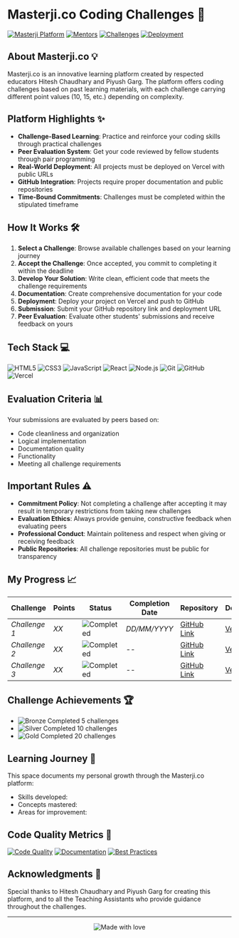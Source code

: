 # Masterji.co Coding Challenges 🚀

[![Masterji Platform](https://img.shields.io/badge/Platform-Masterji.co-blue)](https://masterji.co)
[![Mentors](https://img.shields.io/badge/Mentors-Hitesh%20Chaudhary%20%7C%20Piyush%20Garg-orange)](https://masterji.co)
[![Challenges](https://img.shields.io/badge/Challenges-Active-brightgreen)](https://masterji.co)
[![Deployment](https://img.shields.io/badge/Deployment-Vercel-black)](https://vercel.com)

## About Masterji.co 💡

Masterji.co is an innovative learning platform created by respected educators Hitesh Chaudhary and Piyush Garg. The platform offers coding challenges based on past learning materials, with each challenge carrying different point values (10, 15, etc.) depending on complexity.

## Platform Highlights ✨

- **Challenge-Based Learning**: Practice and reinforce your coding skills through practical challenges
- **Peer Evaluation System**: Get your code reviewed by fellow students through pair programming
- **Real-World Deployment**: All projects must be deployed on Vercel with public URLs
- **GitHub Integration**: Projects require proper documentation and public repositories
- **Time-Bound Commitments**: Challenges must be completed within the stipulated timeframe

## How It Works 🛠️

1. **Select a Challenge**: Browse available challenges based on your learning journey
2. **Accept the Challenge**: Once accepted, you commit to completing it within the deadline
3. **Develop Your Solution**: Write clean, efficient code that meets the challenge requirements
4. **Documentation**: Create comprehensive documentation for your code
5. **Deployment**: Deploy your project on Vercel and push to GitHub
6. **Submission**: Submit your GitHub repository link and deployment URL
7. **Peer Evaluation**: Evaluate other students' submissions and receive feedback on yours

## Tech Stack 💻

![HTML5](https://img.shields.io/badge/HTML5-E34F26?style=for-the-badge&logo=html5&logoColor=white)
![CSS3](https://img.shields.io/badge/CSS3-1572B6?style=for-the-badge&logo=css3&logoColor=white)
![JavaScript](https://img.shields.io/badge/JavaScript-F7DF1E?style=for-the-badge&logo=javascript&logoColor=black)
![React](https://img.shields.io/badge/React-20232A?style=for-the-badge&logo=react&logoColor=61DAFB)
![Node.js](https://img.shields.io/badge/Node.js-43853D?style=for-the-badge&logo=node.js&logoColor=white)
![Git](https://img.shields.io/badge/Git-F05032?style=for-the-badge&logo=git&logoColor=white)
![GitHub](https://img.shields.io/badge/GitHub-100000?style=for-the-badge&logo=github&logoColor=white)
![Vercel](https://img.shields.io/badge/Vercel-000000?style=for-the-badge&logo=vercel&logoColor=white)

## Evaluation Criteria 📊

Your submissions are evaluated by peers based on:
- Code cleanliness and organization
- Logical implementation
- Documentation quality
- Functionality
- Meeting all challenge requirements

## Important Rules ⚠️

- **Commitment Policy**: Not completing a challenge after accepting it may result in temporary restrictions from taking new challenges
- **Evaluation Ethics**: Always provide genuine, constructive feedback when evaluating peers
- **Professional Conduct**: Maintain politeness and respect when giving or receiving feedback
- **Public Repositories**: All challenge repositories must be public for transparency

## My Progress 📈

| Challenge | Points | Status | Completion Date | Repository | Deployment |
|-----------|--------|--------|-----------------|------------|------------|
| *Challenge 1* | *XX* | ![Completed](https://img.shields.io/badge/Completed-green) | *DD/MM/YYYY* | [GitHub Link]() | [Vercel Link]() |
| *Challenge 2* | *XX* | ![Completed](https://img.shields.io/badge/In%20Progress-yellow) | *--* | [GitHub Link]() | [Vercel Link]() |
| *Challenge 3* | *XX* | ![Completed](https://img.shields.io/badge/In%20Progress-yellow) | *--* | [GitHub Link]() | [Vercel Link]() |

## Challenge Achievements 🏆

- ![Bronze](https://img.shields.io/badge/Bronze-CD7F32?style=for-the-badge) Completed 5 challenges
- ![Silver](https://img.shields.io/badge/Silver-C0C0C0?style=for-the-badge) Completed 10 challenges
- ![Gold](https://img.shields.io/badge/Gold-FFD700?style=for-the-badge) Completed 20 challenges

## Learning Journey 🧠

This space documents my personal growth through the Masterji.co platform:

- Skills developed:
- Concepts mastered:
- Areas for improvement:

## Code Quality Metrics 📝

[![Code Quality](https://img.shields.io/badge/Code%20Quality-A-brightgreen)](https://github.com)
[![Documentation](https://img.shields.io/badge/Documentation-Detailed-blue)](https://github.com)
[![Best Practices](https://img.shields.io/badge/Best%20Practices-Followed-success)](https://github.com)

## Acknowledgments 🙏

Special thanks to Hitesh Chaudhary and Piyush Garg for creating this platform, and to all the Teaching Assistants who provide guidance throughout the challenges.

---

<div align="center">
  <img src="https://img.shields.io/badge/Made%20with%20%E2%9D%A4%EF%B8%8F%20by-Vishal%20Kumar-red" alt="Made with love">
</div>
